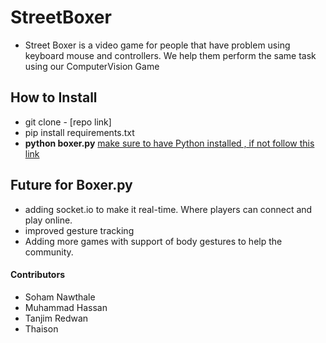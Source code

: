 # StreetBoxer 
- Street Boxer is a video game for people that have problem using keyboard mouse and controllers. We help them perform the same task using our ComputerVision Game

## How to Install
- git clone - [repo link]
- pip install requirements.txt
- **python boxer.py** [make sure to have Python installed , if not follow this link](https://www.python.org/downloads/)

## Future for Boxer.py
- adding socket.io to make it real-time. Where players can connect and play online.
- improved gesture tracking
- Adding more games with support of body gestures to help the community.

#### Contributors
- Soham Nawthale
- Muhammad Hassan
- Tanjim Redwan
- Thaison

  
